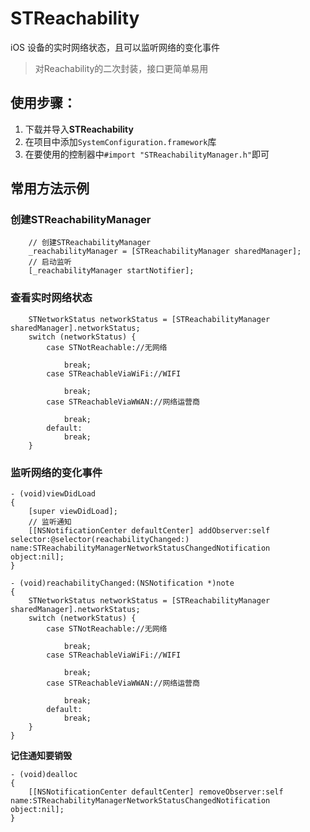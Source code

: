# STReachability
iOS 设备的实时网络状态，且可以监听网络的变化事件
> 对Reachability的二次封装，接口更简单易用

## 使用步骤：
1. 下载并导入**STReachability**
2. 在项目中添加`SystemConfiguration.framework`库
3. 在要使用的控制器中`#import "STReachabilityManager.h"`即可

## 常用方法示例
### 创建STReachabilityManager
```objc
    // 创建STReachabilityManager
    _reachabilityManager = [STReachabilityManager sharedManager];
    // 启动监听
    [_reachabilityManager startNotifier];
```

### 查看实时网络状态
```objc
    STNetworkStatus networkStatus = [STReachabilityManager sharedManager].networkStatus;
    switch (networkStatus) {
        case STNotReachable://无网络
            
            break;
        case STReachableViaWiFi://WIFI
            
            break;
        case STReachableViaWWAN://网络运营商
            
            break;
        default:
            break;
    }
```
### 监听网络的变化事件
```objc
- (void)viewDidLoad
{
    [super viewDidLoad];
    // 监听通知
    [[NSNotificationCenter defaultCenter] addObserver:self selector:@selector(reachabilityChanged:) name:STReachabilityManagerNetworkStatusChangedNotification object:nil];
}

- (void)reachabilityChanged:(NSNotification *)note
{
    STNetworkStatus networkStatus = [STReachabilityManager sharedManager].networkStatus;
    switch (networkStatus) {
        case STNotReachable://无网络
            
            break;
        case STReachableViaWiFi://WIFI
            
            break;
        case STReachableViaWWAN://网络运营商
            
            break;
        default:
            break;
    }
}
```
**记住通知要销毁**
```objc
- (void)dealloc
{
    [[NSNotificationCenter defaultCenter] removeObserver:self name:STReachabilityManagerNetworkStatusChangedNotification object:nil];
}

```
